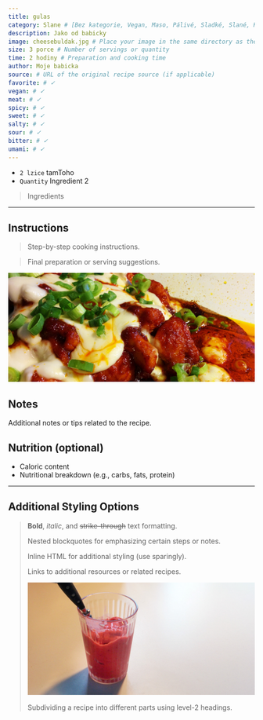 ```yaml
---
title: gulas
category: Slane # [Bez kategorie, Vegan, Maso, Pálivé, Sladké, Slané, Kyselé, Hořké, Umami]
description: Jako od babicky
image: cheesebuldak.jpg # Place your image in the same directory as the Markdown file
size: 3 porce # Number of servings or quantity
time: 2 hodiny # Preparation and cooking time
author: Moje babicka
source: # URL of the original recipe source (if applicable)
favorite: # ✓
vegan: # ✓
meat: # ✓
spicy: # ✓
sweet: # ✓
salty: # ✓
sour: # ✓
bitter: # ✓
umami: # ✓
---
```


* `2 lzice` tamToho
* `Quantity` Ingredient 2

> Ingredients

___

## Instructions
> Step-by-step cooking instructions.


> Final preparation or serving suggestions.

![Optional image for a specific step](cheesebuldak.jpg)

## Notes
Additional notes or tips related to the recipe.

## Nutrition (optional)
* Caloric content
* Nutritional breakdown (e.g., carbs, fats, protein)


---

## Additional Styling Options
> **Bold**, *italic*, and ~~strike-through~~ text formatting.
>
> Nested blockquotes for emphasizing certain steps or notes.
>
> Inline HTML for additional styling (use sparingly).
>
> Links to additional resources or related recipes.
>
> ![Optional additional image](strawberrysmoothie.jpg)
>
> Subdividing a recipe into different parts using level-2 headings.